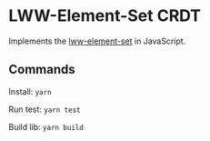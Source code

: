 # LWW-Element-Set CRDT

Implements the [lww-element-set](https://github.com/pfrazee/crdt_notes#lww-element-set) in JavaScript.

## Commands

Install:   `yarn`

Run test:  `yarn test`

Build lib: `yarn build`
